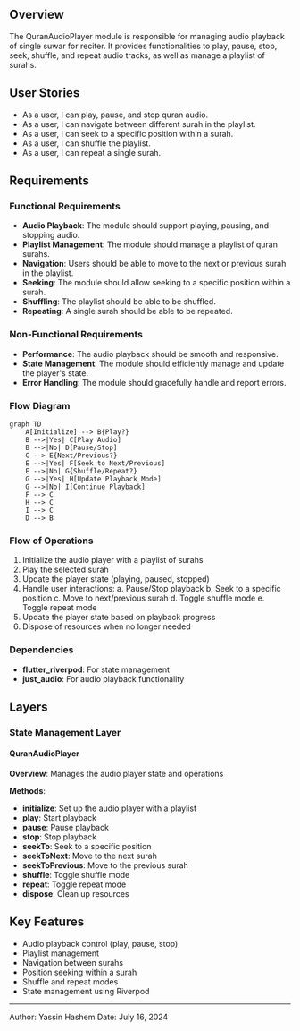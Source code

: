 ## Overview

The QuranAudioPlayer module is responsible for managing audio playback of single suwar for reciter. It provides functionalities to play, pause, stop, seek, shuffle, and repeat audio tracks, as well as manage a playlist of surahs.

## User Stories

- As a user, I can play, pause, and stop quran audio.
- As a user, I can navigate between different surah in the playlist.
- As a user, I can seek to a specific position within a surah.
- As a user, I can shuffle the playlist.
- As a user, I can repeat a single surah.

## Requirements

### Functional Requirements

- **Audio Playback**: The module should support playing, pausing, and stopping audio.
- **Playlist Management**: The module should manage a playlist of quran surahs.
- **Navigation**: Users should be able to move to the next or previous surah in the playlist.
- **Seeking**: The module should allow seeking to a specific position within a surah.
- **Shuffling**: The playlist should be able to be shuffled.
- **Repeating**: A single surah should be able to be repeated.

### Non-Functional Requirements

- **Performance**: The audio playback should be smooth and responsive.
- **State Management**: The module should efficiently manage and update the player's state.
- **Error Handling**: The module should gracefully handle and report errors.

### Flow Diagram

```mermaid
graph TD
    A[Initialize] --> B{Play?}
    B -->|Yes| C[Play Audio]
    B -->|No| D[Pause/Stop]
    C --> E{Next/Previous?}
    E -->|Yes| F[Seek to Next/Previous]
    E -->|No| G{Shuffle/Repeat?}
    G -->|Yes| H[Update Playback Mode]
    G -->|No| I[Continue Playback]
    F --> C
    H --> C
    I --> C
    D --> B
```

### Flow of Operations

1. Initialize the audio player with a playlist of surahs
2. Play the selected surah
3. Update the player state (playing, paused, stopped)
4. Handle user interactions:
   a. Pause/Stop playback
   b. Seek to a specific position
   c. Move to next/previous surah
   d. Toggle shuffle mode
   e. Toggle repeat mode
5. Update the player state based on playback progress
6. Dispose of resources when no longer needed

### Dependencies

- **flutter_riverpod**: For state management
- **just_audio**: For audio playback functionality

## Layers

### State Management Layer

#### QuranAudioPlayer

**Overview**: Manages the audio player state and operations

**Methods**:
- **initialize**: Set up the audio player with a playlist
- **play**: Start playback
- **pause**: Pause playback
- **stop**: Stop playback
- **seekTo**: Seek to a specific position
- **seekToNext**: Move to the next surah
- **seekToPrevious**: Move to the previous surah
- **shuffle**: Toggle shuffle mode
- **repeat**: Toggle repeat mode
- **dispose**: Clean up resources

## Key Features

- Audio playback control (play, pause, stop)
- Playlist management
- Navigation between surahs
- Position seeking within a surah
- Shuffle and repeat modes
- State management using Riverpod

---

Author: Yassin Hashem
Date: July 16, 2024